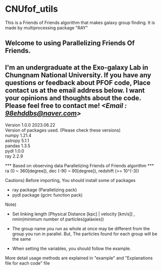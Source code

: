 # CNUfof_utils 
This is a Friends of Friends algorithm that makes galaxy group finding. It is made by multiprocessing package "RAY"

## Welcome to using Parallelizing Friends Of Friends. 
I'm an undergraduate at the Exo-galaxy Lab in Chungnam National University. 
If you have any questions or feedback about PFOF code, Place contact us at the email address below.
I want your opinions and thoughts about the code. Please feel free to contact me! 
***<Email : 98ehddbs@naver.com>***
---------------------------------------------------------------------------------------------------

Version 1.0.0 2023.06.22  
Version of packages used. (Please check these versions) \
numpy   1.21.4 \
astropy 5.1.1 \
pandas  1.3.5 \
pydl    1.0.0 \
ray     2.2.9 

*** Based on observing data Parallelizing Friends of Friends algorithm *** 
ra (0 ~ 360[degree]), dec (-90 ~ 90[degree]), redshift (>= 10^(-3))

Cautions)  Before importing, You should install some of packages 
- ray package (Parallelizing pack) 
- pydl package (gcirc function pack) 

Note) 
- Set linking length [Physical Distance [kpc] | velocity [km/s]] , nmin(minimum number of particles(galaxies)) 

- The group name you run as whole at once may be different from the group you run in parallel. But, The particles found for each group will be the same 

- When setting the variables, you should follow the example.

More detail usage methods are explained in "example" and "Explanations file for each code"  file 

